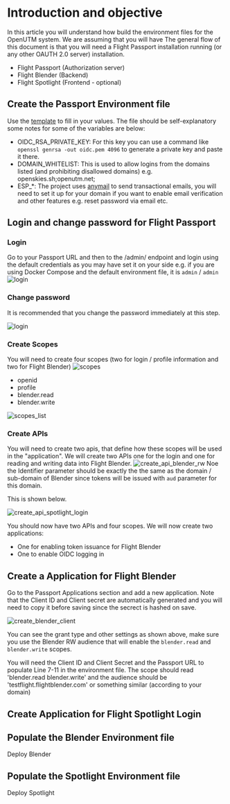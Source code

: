 # Introduction and objective
In this article you will understand how build the environment files for the OpenUTM system. We are assuming that you will have  The general flow of this document is that you will need a Flight Passport installation running (or any other OAUTH 2.0 server) installation. 

- Flight Passport (Authorization server)
- Flight Blender (Backend)
- Flight Spotlight (Frontend - optional)

## Create the Passport Environment file 
Use the [template](env.examples/.passport.env.local) to fill in your values. The file should be self-explanatory some notes for some of the variables are below: 
- OIDC_RSA_PRIVATE_KEY: For this key you can use a command like `openssl genrsa -out oidc.pem 4096` to generate a private key and paste it there. 
- DOMAIN_WHITELIST: This is used to allow logins from the domains listed (and prohibiting disallowed domains) e.g. openskies.sh;openutm.net;
- ESP_*: The project uses [anymail](https://anymail.dev/en/stable/) to send transactional emails, you will need to set it up for your domain if you want to enable email verification and other features e.g. reset password via email etc. 
 
## Login and change password for Flight Passport
### Login
Go to your Passport URL and then to the /admin/ endpoint and login using the default credentials as you may have set it on your side e.g. if you are using Docker Compose and the default environment file, it is `admin` / `admin`
![login](images/environment_files_help/step_1_login.jpg)
### Change password 
It is recommended that you change the password immediately at this step.

![login](images/environment_files_help/step_1b_change_password.jpg)
### Create Scopes
You will need to create four scopes (two for login / profile information and two for Flight Blender)
![scopes](images/environment_files_help/step_2a_scopes.jpg)
- openid
- profile
- blender.read
- blender.write

![scopes_list](images/environment_files_help/step_2b_scopes_list.jpg)

### Create APIs

You will need to create two apis, that define how these scopes will be used in the "application". We will create two APIs one for the login and one for reading and writing data into Flight Blender.
![create_api_blender_rw](images/environment_files_help/step_3a_create_api_blender_rw.jpg)
Noe the Identifier parameter should be exactly the the same as the domain / sub-domain of Blender since tokens will be issued with `aud` parameter for this domain.

This is shown below.

![create_api_spotlight_login](images/environment_files_help/step_3b_create_api_spotlight_login.jpg)

You should now have two APIs and four scopes. We will now create two applications: 
- One for enabling token issuance for Flight Blender
- One to enable OIDC logging in 
## Create a Application for Flight Blender 
Go to the Passport Applications section and add a new application. Note that the Client ID and Client secret are automatically generated and you will need to copy it before saving since the secrect is hashed on save. 

![create_blender_client](images/environment_files_help/step_4a_blender_client.jpg)

You can see the grant type and other settings as shown above, make sure you use the Blender RW audience that will enable the `blender.read` and `blender.write` scopes. 

You will need the Client ID and Client Secret and the Passport URL to populate Line 7-11 in the environment file. The scope should read 'blender.read blender.write' and the audience should be 'testflight.flightblender.com' or something similar (according to your domain)
## Create Application for Flight Spotlight Login 

## Populate the Blender Environment file 

Deploy Blender
## Populate the Spotlight Environment file


Deploy Spotlight